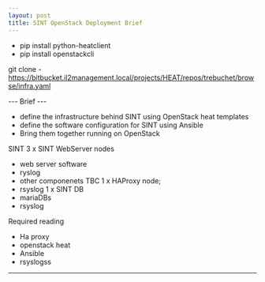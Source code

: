 ```yaml
---
layout: post
title: SINT OpenStack Deployment Brief
---
```


- pip install python-heatclient
- pip install openstackcli

git clone - https://bitbucket.il2management.local/projects/HEAT/repos/trebuchet/browse/infra.yaml

--- Brief ---
- define the infrastructure behind SINT using OpenStack heat templates
- define the software configuration for SINT using Ansible
- Bring them together running on OpenStack

SINT
3 x SINT WebServer nodes
  - web server software
  - ryslog
  - other componenets TBC
1 x HAProxy node;
  - rsyslog
1 x SINT DB
  - mariaDBs
  - rsyslog

  Required reading
  - Ha proxy
  - openstack heat
  - Ansible
  - rsyslogss
-----------------
